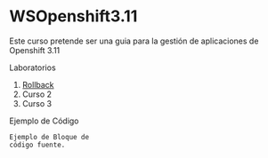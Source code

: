 # WSOpenshift3.11
Este curso pretende ser una guia para la gestión de aplicaciones de Openshift 3.11



Laboratorios

1. [Rollback](talleres/tallerRollback.md)
2. Curso 2
3. Curso 3


Ejemplo de Código

```
Ejemplo de Bloque de 
código fuente.
```
